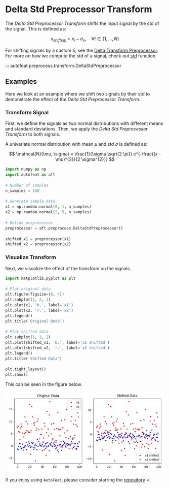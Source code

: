# Delta Std Preprocessor Transform

The *Delta Std Preprocessor Transform* shifts the input signal by the std of the signal. This is defined as:

$$
x_{shifted_{i}} = x_{i} - \sigma_{x}, \quad \forall i \in \{1, \dots, N\}
$$

For shifting signals by a custom $\delta$, see the [Delta Transform Preprocessor](delta_preprocessor.md). For more on how we compute the std of a signal, check out [std](../../functional/std.md) function.

::: autofeat.preprocess.transform.DeltaStdPreprocessor

## Examples

Here we look at an example where we shift two signals by their std to demonstrate the effect of the *Delta Std Preprocessor Transform*.

### Transform Signal

First, we define the signals as two normal distributions with different means and standard deviations. Then, we apply the *Delta Std Preprocessor Transform* to both signals.

A univariate normal distribution with mean $\mu$ and std $\sigma$ is defined as:

$$
\mathcal{N}(\mu, \sigma) = \frac{1}{\sigma \sqrt{2 \pi}} e^{-\frac{(x - \mu)^{2}}{2 \sigma^{2}}}
$$


```python
import numpy as np
import autofeat as aft

# Number of samples
n_samples = 100

# Generate sample data
x1 = np.random.normal(0, 1, n_samples)
x2 = np.random.normal(5, 5, n_samples)

# Define preprocessor
preprocessor = aft.preprocess.DeltaStdPreprocessor()

shifted_x1 = preprocessor(x1)
shifted_x2 = preprocessor(x2)
```

### Visualize Transform

Next, we visualize the effect of the transform on the signals.

```python
import matplotlib.pyplot as plt

# Plot original data
plt.figure(figsize=(8, 4))
plt.subplot(1, 2, 1)
plt.plot(x1, 'b.', label='x1')
plt.plot(x2, 'r.', label='x2')
plt.legend()
plt.title('Original Data')

# Plot shifted data
plt.subplot(1, 2, 2)
plt.plot(shifted_x1, 'b.', label='x1 shifted')
plt.plot(shifted_x2, 'r.', label='x2 shifted')
plt.legend()
plt.title('Shifted Data')

plt.tight_layout()
plt.show()
```

This can be seen in the figure below.

![DeltaStd](../../../assets/delta_std_visualize.png)


If you enjoy using `AutoFeat`, please consider starring the [repository](https://github.com/autonlab/AutoFeat) ⭐️.